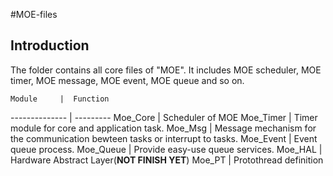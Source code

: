 #MOE-files

## Introduction
The folder contains all core files of "MOE". It includes MOE scheduler, MOE timer, MOE message, MOE event, MOE queue and so on.


    Module     |  Function  
-------------- | --------- 
    Moe_Core   |   Scheduler of MOE
    Moe_Timer  |   Timer module for core and application task.
    Moe_Msg    |   Message mechanism for the communication bewteen tasks or interrupt to tasks.
    Moe_Event  |   Event queue process.
    Moe_Queue  |   Provide easy-use queue services.
    Moe_HAL    |   Hardware Abstract Layer(**NOT FINISH YET**)
    Moe_PT     |   Protothread definition 
